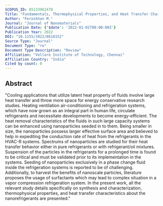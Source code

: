 ```yaml
---
SCOPUS_ID: 85133962478
Title: "Fundamentals, Thermophysical Properties, and Heat Transfer Characteristics of Nanorefrigerants: A Review"
Author: "Feroskhan M."
Journal: "Journal of Nanomaterials"
Publication Date: {'$date': '2022-01-01T00:00:00Z'}
Publication Year: 2022
DOI: "10.1155/2022/8618152"
Source Type: "Journal"
Document Type: "re"
Document Type Description: "Review"
Affiliation: "Vellore Institute of Technology, Chennai"
Affiliation Country: "India"
Cited by count: 0
---
```


## Abstract
"Cooling applications that utilize latent heat property of fluids involve large heat transfer and throw more space for energy conservative research studies. Heating ventilation air-conditioning and refrigeration systems, which have now grown as an integral part in human life, circulate refrigerants and necessitate developments to become energy-efficient. The heat removal characteristics of the fluids in such large capacity systems can be enhanced using nanoparticles seeded in to them. Being smaller in size, the nanoparticles possess larger effective surface area and believed to help in expediting the conduction rate of heat from the refrigerants in the HVAC-R systems. Spectrums of nanoparticles are studied for their heat transfer behavior either in pure refrigerants or with refrigerant/oil mixtures. Suspension of the particles in the refrigerants for a prolonged time is found to be critical and must be validated prior to its implementation in the systems. Seeding of nanoparticles exclusively in a phase change fluid inside the refrigeration systems is reported to be of challenging. Additionally, to harvest the benefits of nanoscale particles, literature proposes the usage of surfactants which may lead to complex situation in a vapor compression refrigeration system. In the present work, all the relevant study details specifically on synthesis and characterization, thermophysical properties, and heat transfer characteristics about the nanorefrigerants are presented."
